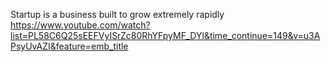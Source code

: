 Startup is a business built to grow extremely rapidly
https://www.youtube.com/watch?list=PL58C6Q25sEEFVyISrZc80RhYFpyMF_DYl&time_continue=149&v=u3APsyUvAZI&feature=emb_title